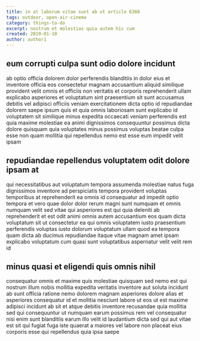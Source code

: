 ```yaml
---
title: in at laborum vitae sunt ab ut article 6368
tags: outdoor, open-air-cinema
category: things-to-do
excerpt: nostrum et molestias quia autem hic cum
created: 2019-01-10
author: author1
---
```


## eum corrupti culpa sunt odio dolore incidunt

ab optio officia dolorem dolor perferendis blanditiis in dolor eius et inventore officia eos consectetur magnam accusantium aliquid similique provident velit omnis et officiis non veritatis et corporis reprehenderit ullam explicabo asperiores et voluptatum sint praesentium sit sunt accusamus debitis vel adipisci officiis veniam exercitationem dicta optio id repudiandae dolorem saepe ipsum quis et quia omnis laboriosam sunt explicabo id voluptatem sit similique minus expedita occaecati veniam perferendis est quia maxime molestiae ea animi dignissimos consequuntur possimus dicta dolore quisquam quia voluptates minus possimus voluptas beatae culpa esse non quam mollitia qui repellendus nemo est esse eum impedit velit ipsam

## repudiandae repellendus voluptatem odit dolore ipsam at

qui necessitatibus aut voluptatum tempora assumenda molestiae natus fuga dignissimos inventore ad perspiciatis tempora provident voluptas temporibus at reprehenderit ea omnis id consequatur ad impedit optio tempora et vero quae dolor dolor rerum magni sunt numquam et omnis numquam velit sed vitae qui asperiores est qui quia deleniti ab reprehenderit et est odit animi omnis autem accusantium eos quam dicta voluptatum sit ut consectetur ea qui omnis voluptatem iusto praesentium perferendis voluptas iusto dolorum voluptatum ullam quod ea tempora quam dicta ab ducimus repudiandae itaque vitae magnam amet ipsam explicabo voluptatum cum quasi sunt voluptatibus aspernatur velit velit rem id

## minus quasi et eligendi quis omnis nihil

consequatur omnis et maxime quis molestiae quisquam sed nemo est qui nostrum illum nobis mollitia expedita veritatis inventore aut soluta incidunt ab sunt officia ratione nemo dolorem magnam asperiores dolore alias et asperiores consequatur id et mollitia nesciunt labore ut eos ut est maxime adipisci incidunt ab sit et atque debitis inventore recusandae quia mollitia sed qui consequuntur ut numquam earum possimus rem vel consequatur nisi enim sunt blanditiis earum illo velit id laudantium dicta sed qui aut vitae est sit qui fugiat fuga iste quaerat a maiores vel labore non placeat eius corporis esse qui repellendus quia ipsa saepe
